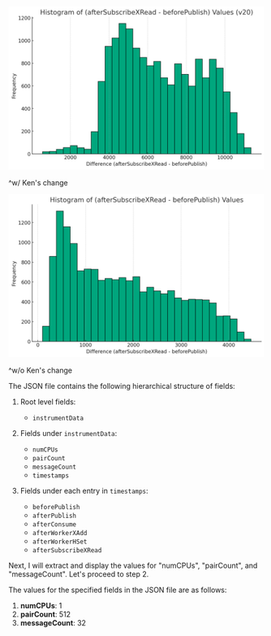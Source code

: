 ![img.png](img.png)

^w/ Ken's change

![img_1.png](img_1.png)

^w/o Ken's change

The JSON file contains the following hierarchical structure of fields:

1. Root level fields:
    - `instrumentData`

2. Fields under `instrumentData`:
    - `numCPUs`
    - `pairCount`
    - `messageCount`
    - `timestamps`

3. Fields under each entry in `timestamps`:
    - `beforePublish`
    - `afterPublish`
    - `afterConsume`
    - `afterWorkerXAdd`
    - `afterWorkerHSet`
    - `afterSubscribeXRead`

Next, I will extract and display the values for "numCPUs", "pairCount", and "messageCount". Let's proceed to step 2.

The values for the specified fields in the JSON file are as follows:

1. **numCPUs**: 1
2. **pairCount**: 512
3. **messageCount**: 32
